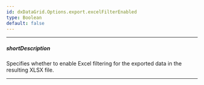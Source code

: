 ```yaml
---
id: dxDataGrid.Options.export.excelFilterEnabled
type: Boolean
default: false
---
```

---
##### shortDescription
Specifies whether to enable Excel filtering for the exported data in the resulting XLSX file.

---
